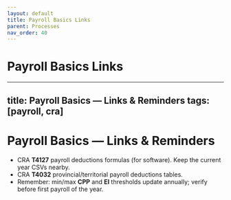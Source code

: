 ```yaml
---
layout: default
title: Payroll Basics Links
parent: Processes
nav_order: 40
---
```

# Payroll Basics Links

---
title: Payroll Basics — Links & Reminders
tags: [payroll, cra]
---

# Payroll Basics — Links & Reminders

- CRA **T4127** payroll deductions formulas (for software). Keep the current year CSVs nearby.
- CRA **T4032** provincial/territorial payroll deductions tables.
- Remember: min/max **CPP** and **EI** thresholds update annually; verify before first payroll of the year.
